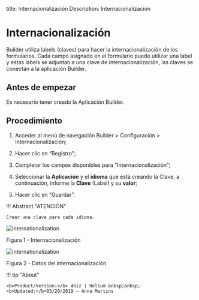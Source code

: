 title: Internacionalización
Description: Internacionalización
# Internacionalización

Builder utiliza labels (claves) para hacer la internacionalización de los formularios. Cada campo asignado en el formulario puede utilizar una label y estas labels se adjuntan a una clave de internacionalización, las claves se conectan a la aplicación Builder.

Antes de empezar
--------------

Es necesario tener creado la Aplicación Builder.

Procedimiento
------------

1.  Acceder al menú de navegación Builder > Configuración > Internacionalización;

2.  Hacer clic en “Registro";

3.  Completar los campos disponibles para “Internacionalización”;

4.  Seleccionar la **Aplicación** y el **idioma** que está creando la Clave, a continuación, informe la **Clave** (Label) y su **valor**;

5.  Hacer clic en “Guardar”.


!!! Abstract "ATENCIÓN"

    Crear una clave para cada idioma.


![internationalization](images/builder-5.png)

Figura 1 - Internacionalización


![internationalization](images/builder-6.png)

Figura 2 - Datos del internacionalización


!!! tip "About"

    <b>Product/Version:</b> 4biz | Helium &nbsp;&nbsp;
    <b>Updated:</b>03/20/2019 – Anna Martins
